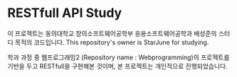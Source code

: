 # RESTfull API Study

이 프로젝트는 동의대학교 창의소프트웨어공학부 응용소프트웨어공학과 배성준의 스터디 목적의 코드입니다.
This repository's owner is StarJune for studying.

학과 과정 중 웹프로그래밍2 (Repository name : Webprogramming)의 프로젝트를 기반을 두고
RESTfull을 구현해본 것이며, 본 프로젝트는 개인적으로 진행되었습니다.
